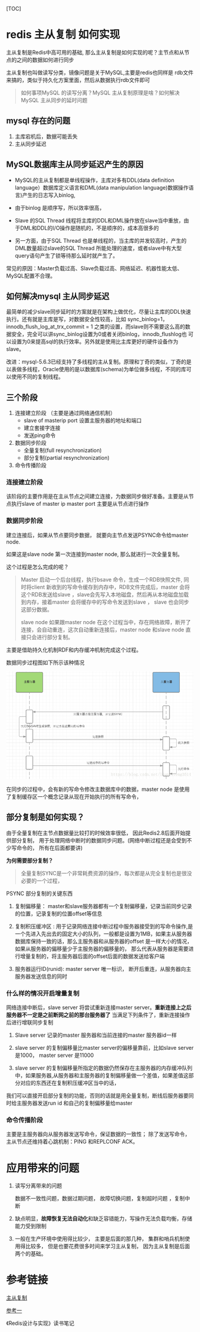 [TOC]



# redis  主从复制 如何实现

主从复制是Redis中高可用的基础, 那么主从复制是如何实现的呢？主节点和从节点的之间的数据如何进行同步

主从复制也叫做读写分类，镜像问题是关于MySQL,主要是redis也同样是 rdb文件来搞的，类似于持久化方案里面，然后从数据执行rdb文件即可

> 如何事项MySQL 的读写分离？MySQL 主从复制原理是啥？如何解决MySQL 主从同步的延时问题


## mysql 存在的问题

1. 主库宕机后，数据可能丢失
2. 主从同步延迟

## MySQL数据库主从同步延迟产生的原因
- MySQL的主从复制都是单线程操作，主库对多有DDL(data definition language）数据库定义语言和DML(data manipulation language)数据操作语言)产生的日志写入binlog,

- 由于binlog 是顺序写，所以效率很高，

- Slave 的SQL Thread 线程将主库的DDL和DML操作放在slave当中重放，由于DML和DDL的I/O操作是随机的，不是顺序的，成本高很多的

- 另一方面，由于SQL Thread 也是单线程的，当主库的并发较高时，产生的DML数量超过slave的SQL Thread 所能处理的速度，或者slave中有大型query语句产生了锁等待那么延时就产生了。


常见的原因：Master负载过高、Slave负载过高、网络延迟、机器性能太低、MySQL配置不合理。


## 如何解决mysql 主从同步延迟

最简单的减少slave同步延时的方案就是在架构上做优化，尽量让主库的DDL快速执行。还有就是主库是写，对数据安全性较高，比如 sync_binlog=1，innodb_flush_log_at_trx_commit = 1 之类的设置，而slave则不需要这么高的数据安全，完全可以讲sync_binlog设置为0或者关闭binlog，innodb_flushlog也 可以设置为0来提高sql的执行效率。另外就是使用比主库更好的硬件设备作为slave。


改进：mysql-5.6.3已经支持了多线程的主从复制。原理和丁奇的类似，丁奇的是以表做多线程，Oracle使用的是以数据库(schema)为单位做多线程，不同的库可以使用不同的复制线程。

## 三个阶段

1. 连接建立阶段 （主要是通过网络通信机制）
    - slave of masterip port 设置主服务器的地址和端口
    - 建立套接字连接 
    - 发送ping命令
2. 数据同步阶段
    - 全量复制(full resynchronization)
    - 部分复制(partial resynchronization)
3. 命令传播阶段

### 连接建立阶段

该阶段的主要作用是在主从节点之间建立连接，为数据同步做好准备。主要是从节点执行slave of master ip master port 主要是从节点进行操作



### 数据同步阶段

建立连接后，如果从节点要同步数据， 就要向主节点发送PSYNC命令给master node.

如果这是slave node 第一次连接到master node, 那么就进行一次全量复制。

这个过程是怎么完成的呢？

> Master 启动一个后台线程，执行bsave 命令，生成一个RDB快照文件, 同时将client 新收到的写命令缓存到内存中，RDB文件完成后，master 会将这个RDB发送给slave ，slave会先写入本地磁盘，然后再从本地磁盘加载到内存，接着master 会将缓存中的写命令发送到slave ， slave 也会同步这部分数据。
>
> slave node 如果跟master node 在这个过程当中，存在网络故障，断开了连接，会自动重连，这次自动重新连接后，master node 和slave node 直接只会进行部分复制。

主要是借助持久化机制RDF和内存缓冲机制完成这个过程。

数据同步过程图如下所示该种情况

![](https://github.com/wabc1994/InterviewRecord/blob/master/Redis_learning/picture/20180623163859718.png)



在同步的过程中，会有新的写命令修改主数据库中的数据，master node 是使用了复制缓存区一个概念记录从现在开始执行的所有写命令，

## 部分复制是如何实现？

由于全量复制在主节点数据量比较打的时候效率很低， 因此Redis2.8后面开始提供部分复制， 用于处理网络中断时的数据同步问题。(网络中断过程还是会受到不少写命令的， 所有在后面都要讲)

**为何需要部分复制？**
>全量复制SYNC是一个非常耗费资源的操作，每次都是从完全复制也是很没必要的一个过程，

PSYNC 部分复制的关键东西

1. 复制偏移量： master和slave服务器都有一个复制偏移量，记录当前同步记录的位置，记录复制的位置offset等信息


2. 复制积压缓冲区 : 用于记录网络连接中断过程中服务器接受到的写命令操作,是一个先进入先出去的固定大小的队列，一般都是设置为1MB，如果主从服务器数据库保持一致的话，那么主服务器和从服务器的offset 是一样大小的情况，如果从服务器的偏移量少于主服务器的偏移量的，
 那么代表从服务器是需要进行增量复制的，将主服务器后面的offset后面的数据发送给客户端


3. 服务器运行ID(runid): master server 唯一标识， 断开后重连，从服务器向主服务器发送信息的同时



### 什么样的情况开启增量复制

网络连接中断后，slave server 将尝试重新连接master server。**重新连接上之后服务器不一定是之前断网之前的那台服务器了** 当满足下列条件了，重新连接操作后进行增联同步复制

1. Slave server 记录的master 服务器和当前连接的master 服务器id一样

2. slave server 的复制偏移量比master server的偏移量靠前，比如slave server 是1000， master server 是11000

3. slave server 的复制偏移量所指定的数据仍然保存在主服务器的内存缓冲队列中，如果服务器,从服务器和主服务器的复制偏移量做一个差值，如果差值这部分对应的东西还在复制积压缓冲区当中的话，

我们可以直接开启部分复制的功能，否则的话就是用全量复制，断线后服务器要同时给主服务器发送run id 和自己的复制偏移量给master 



### 命令传播阶段

主要是主服务器向从服务器发送写命令，保证数据的一致性； 除了发送写命令，主从节点还维持着心跳机制：PING 和REPLCONF ACK。

# 应用带来的问题

1. 读写分离带来的问题

   数据不一致性问题，数据过期问题， 故障切换问题，复制超时问题 ，复制中断

2. 缺点明显，**故障恢复无法自动化**和缺乏容错能力，写操作无法负载均衡，存储能力受到限制

3. 一般在生产环境中使用得比较少， 主要是后面的那几种， 集群和哨兵机制使用得比较多， 但是也要花费很多时间来学习主从复制， 因为主从复制是后面两个的基础。

# 参考链接

[主从复制](https://www.cnblogs.com/kismetv/p/9236731.html)

[参考一](https://blog.csdn.net/liupeifeng3514/article/details/80791017)

《Redis设计与实现》读书笔记